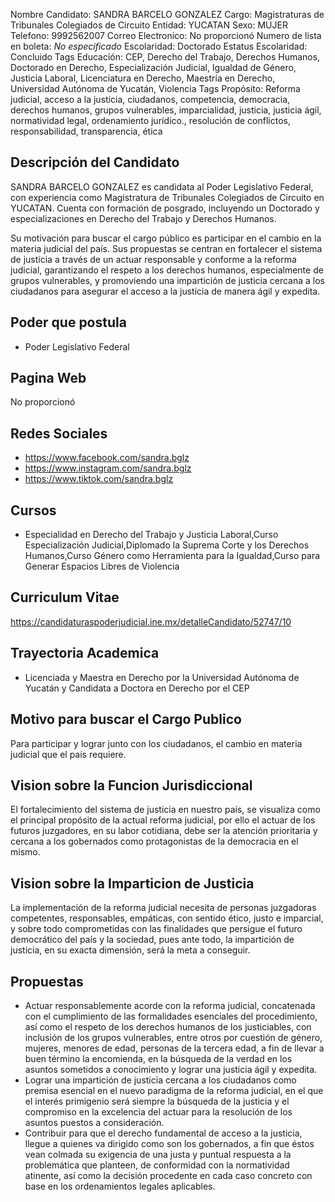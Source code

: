 Nombre Candidato: SANDRA BARCELO GONZALEZ
Cargo: Magistraturas de Tribunales Colegiados de Circuito
Entidad: YUCATAN
Sexo: MUJER
Telefono: 9992562007
Correo Electronico: No proporcionó
Numero de lista en boleta: *No especificado*
Escolaridad: Doctorado
Estatus Escolaridad: Concluido
Tags Educación: CEP, Derecho del Trabajo, Derechos Humanos, Doctorado en Derecho, Especialización Judicial, Igualdad de Género, Justicia Laboral, Licenciatura en Derecho, Maestría en Derecho, Universidad Autónoma de Yucatán, Violencia
Tags Propósito: Reforma judicial, acceso a la justicia, ciudadanos, competencia, democracia, derechos humanos, grupos vulnerables, imparcialidad, justicia, justicia ágil, normatividad legal, ordenamiento jurídico., resolución de conflictos, responsabilidad, transparencia, ética


## Descripción del Candidato 

SANDRA BARCELO GONZALEZ es candidata al Poder Legislativo Federal, con experiencia como Magistratura de Tribunales Colegiados de Circuito en YUCATAN. Cuenta con formación de posgrado, incluyendo un Doctorado y especializaciones en Derecho del Trabajo y Derechos Humanos.

Su motivación para buscar el cargo público es participar en el cambio en la materia judicial del país. Sus propuestas se centran en fortalecer el sistema de justicia a través de un actuar responsable y conforme a la reforma judicial, garantizando el respeto a los derechos humanos, especialmente de grupos vulnerables, y promoviendo una impartición de justicia cercana a los ciudadanos para asegurar el acceso a la justicia de manera ágil y expedita.


## Poder que postula

- Poder Legislativo Federal


## Pagina Web

No proporcionó


## Redes Sociales

- https://www.facebook.com/sandra.bglz
- https://www.instagram.com/sandra.bglz
- https://www.tiktok.com/sandra.bglz


## Cursos

- Especialidad en Derecho del Trabajo y Justicia Laboral,Curso Especialización Judicial,Diplomado la Suprema Corte y los Derechos Humanos,Curso Género como Herramienta para la Igualdad,Curso para Generar Espacios Libres de Violencia


## Curriculum Vitae

https://candidaturaspoderjudicial.ine.mx/detalleCandidato/52747/10


## Trayectoria Academica

- Licenciada y Maestra en Derecho por la Universidad Autónoma de Yucatán y Candidata a Doctora en Derecho por el CEP


## Motivo para buscar el Cargo Publico

Para participar y lograr junto con los ciudadanos, el cambio en materia judicial que el país requiere.


## Vision sobre la Funcion Jurisdiccional

El fortalecimiento del sistema de justicia en nuestro país, se visualiza como el principal propósito de la actual reforma judicial, por ello el actuar de los futuros juzgadores, en su labor cotidiana, debe ser la atención prioritaria y cercana a los gobernados como protagonistas de la democracia en el mismo.


## Vision sobre la Imparticion de Justicia

La implementación de la reforma judicial necesita de personas juzgadoras competentes, responsables, empáticas, con sentido ético, justo e imparcial, y sobre todo comprometidas con las finalidades que persigue el futuro democrático del país y la sociedad, pues ante todo, la impartición de justicia, en su exacta dimensión, será la meta a conseguir.


## Propuestas

- Actuar responsablemente acorde con la reforma judicial, concatenada con el cumplimiento de las formalidades esenciales del procedimiento, así como el respeto de los derechos humanos de los justiciables, con inclusión de los grupos vulnerables, entre otros por cuestión de género, mujeres, menores de edad, personas de la tercera edad, a fin de llevar a buen término la encomienda, en la búsqueda de la verdad en los asuntos sometidos a conocimiento y lograr una justicia ágil y expedita.
- Lograr una impartición de justicia cercana a los ciudadanos como premisa esencial en el nuevo paradigma de la reforma judicial, en el que el interés primigenio será siempre la búsqueda de la justicia y el compromiso en la excelencia del actuar para la resolución de los asuntos puestos a consideración.
- Contribuir para que el derecho fundamental de acceso a la justicia, llegue a quienes va dirigido como son los gobernados, a fin que éstos vean colmada su exigencia de una justa y puntual respuesta a la problemática que planteen, de conformidad con la normatividad atinente, así como la decisión procedente en cada caso concreto con base en los ordenamientos legales aplicables.

